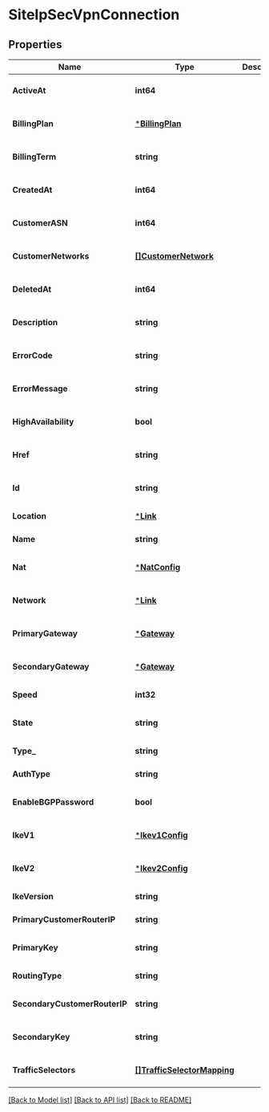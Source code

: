 # SiteIpSecVpnConnection

## Properties
Name | Type | Description | Notes
------------ | ------------- | ------------- | -------------
**ActiveAt** | **int64** |  | [optional] [default to null]
**BillingPlan** | [***BillingPlan**](BillingPlan.md) |  | [optional] [default to null]
**BillingTerm** | **string** |  | [optional] [default to null]
**CreatedAt** | **int64** |  | [optional] [default to null]
**CustomerASN** | **int64** |  | [optional] [default to null]
**CustomerNetworks** | [**[]CustomerNetwork**](CustomerNetwork.md) |  | [optional] [default to null]
**DeletedAt** | **int64** |  | [optional] [default to null]
**Description** | **string** |  | [optional] [default to null]
**ErrorCode** | **string** |  | [optional] [default to null]
**ErrorMessage** | **string** |  | [optional] [default to null]
**HighAvailability** | **bool** |  | [optional] [default to null]
**Href** | **string** |  | [optional] [default to null]
**Id** | **string** |  | [optional] [default to null]
**Location** | [***Link**](Link.md) |  | [default to null]
**Name** | **string** |  | [default to null]
**Nat** | [***NatConfig**](NATConfig.md) |  | [optional] [default to null]
**Network** | [***Link**](Link.md) |  | [optional] [default to null]
**PrimaryGateway** | [***Gateway**](Gateway.md) |  | [optional] [default to null]
**SecondaryGateway** | [***Gateway**](Gateway.md) |  | [optional] [default to null]
**Speed** | **int32** |  | [default to null]
**State** | **string** |  | [optional] [default to null]
**Type_** | **string** |  | [default to null]
**AuthType** | **string** |  | [default to null]
**EnableBGPPassword** | **bool** |  | [optional] [default to null]
**IkeV1** | [***Ikev1Config**](IKEV1Config.md) |  | [optional] [default to null]
**IkeV2** | [***Ikev2Config**](IKEV2Config.md) |  | [optional] [default to null]
**IkeVersion** | **string** |  | [default to null]
**PrimaryCustomerRouterIP** | **string** |  | [default to null]
**PrimaryKey** | **string** |  | [optional] [default to null]
**RoutingType** | **string** |  | [default to null]
**SecondaryCustomerRouterIP** | **string** |  | [optional] [default to null]
**SecondaryKey** | **string** |  | [optional] [default to null]
**TrafficSelectors** | [**[]TrafficSelectorMapping**](TrafficSelectorMapping.md) |  | [optional] [default to null]

[[Back to Model list]](../README.md#documentation-for-models) [[Back to API list]](../README.md#documentation-for-api-endpoints) [[Back to README]](../README.md)


